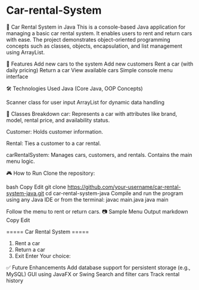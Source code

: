 # Car-rental-System

🚗 Car Rental System in Java
This is a console-based Java application for managing a basic car rental system. It enables users to rent and return cars with ease. The project demonstrates object-oriented programming concepts such as classes, objects, encapsulation, and list management using ArrayList.

📌 Features
Add new cars to the system
Add new customers
Rent a car (with daily pricing)
Return a car
View available cars
Simple console menu interface

🛠️ Technologies Used
Java (Core Java, OOP Concepts)

Scanner class for user input
ArrayList for dynamic data handling

🧱 Classes Breakdown
car: Represents a car with attributes like brand, model, rental price, and availability status.

Customer: Holds customer information.

Rental: Ties a customer to a car rental.

carRentalSystem: Manages cars, customers, and rentals. Contains the main menu logic.

🎮 How to Run
Clone the repository:

bash
Copy
Edit
git clone https://github.com/your-username/car-rental-system-java.git
cd car-rental-system-java
Compile and run the program using any Java IDE or from the terminal:
javac main.java
java main

Follow the menu to rent or return cars.
📷 Sample Menu Output
markdown
Copy
Edit

===== Car Rental System =====
1. Rent a car 
2. Return a car
3. Exit
Enter Your choice:

✅ Future Enhancements
Add database support for persistent storage (e.g., MySQL)
GUI using JavaFX or Swing
Search and filter cars
Track rental history
